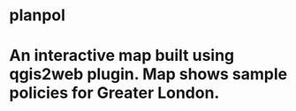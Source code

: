 # planpol
# An interactive map built using qgis2web plugin. Map shows sample policies for Greater London.
